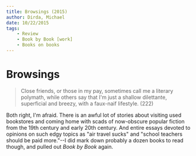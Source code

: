 ```yaml
---
title: Browsings (2015)
author: Dirda, Michael
date: 10/22/2015
tags: 
    - Review
    - Book by Book [work]
    - Books on books
---
```


# Browsings

> Close friends, or those in my pay, sometimes call me a literary polymath, while others say that I'm just a shallow dilettante, superficial and breezy, with a faux-naif lifestyle. (222)

Both right, I'm afraid. There is an awful lot of stories about visiting used bookstores and coming home with scads of now-obscure popular fiction from the 19th century and early 20th century. And entire essays devoted to opinions on such edgy topics as "air travel sucks" and "school teachers should be paid more."--I did mark down probably a dozen books to read though, and pulled out _Book by Book_ again.
